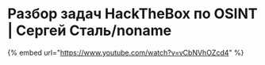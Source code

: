 # Разбор задач HackTheBox по OSINT | Сергей Сталь/noname

{% embed url="https://www.youtube.com/watch?v=vCbNVhOZcd4" %}
